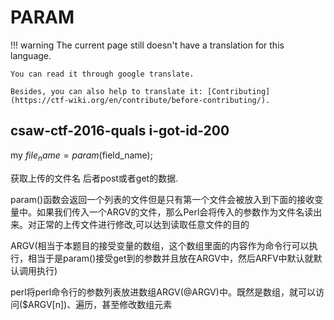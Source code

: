 # PARAM
!!! warning
    The current page still doesn't have a translation for this language.

    You can read it through google translate.

    Besides, you can also help to translate it: [Contributing](https://ctf-wiki.org/en/contribute/before-contributing/). 



## csaw-ctf-2016-quals i-got-id-200





my $file_name =param($field_name);





获取上传的文件名 后者post或者get的数据.





param()函数会返回一个列表的文件但是只有第一个文件会被放入到下面的接收变量中。如果我们传入一个ARGV的文件，那么Perl会将传入的参数作为文件名读出来。对正常的上传文件进行修改,可以达到读取任意文件的目的





ARGV(相当于本题目的接受变量的数组，这个数组里面的内容作为命令行可以执行，相当于是param()接受get到的参数并且放在ARGV中，然后ARFV中默认就默认调用执行)





perl将perl命令行的参数列表放进数组ARGV(@ARGV)中。既然是数组，就可以访问($ARGV[n])、遍历，甚至修改数组元素



